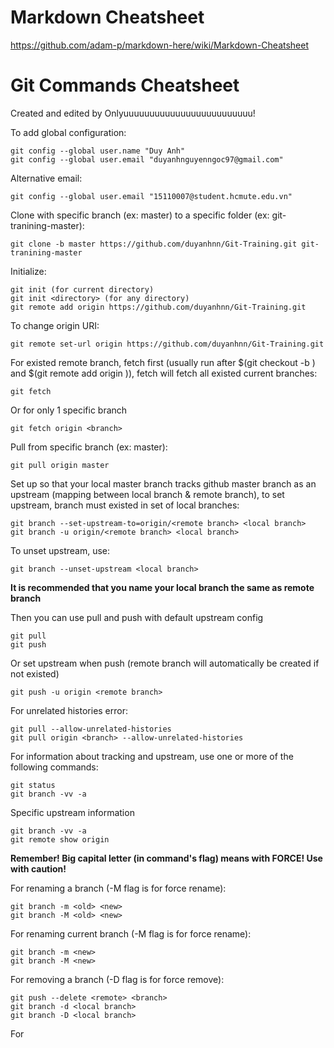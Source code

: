 # Markdown Cheatsheet
https://github.com/adam-p/markdown-here/wiki/Markdown-Cheatsheet

# Git Commands Cheatsheet
Created and edited by Onlyuuuuuuuuuuuuuuuuuuuuuuuuu!

To add global configuration:

```$xslt
git config --global user.name "Duy Anh"
git config --global user.email "duyanhnguyenngoc97@gmail.com"
```
Alternative email:
```$xslt
git config --global user.email "15110007@student.hcmute.edu.vn"
```
Clone with specific branch (ex: master) to a specific folder (ex: git-tranining-master):
```$xslt
git clone -b master https://github.com/duyanhnn/Git-Training.git git-tranining-master
```
Initialize:
```$xslt
git init (for current directory)
git init <directory> (for any directory)
git remote add origin https://github.com/duyanhnn/Git-Training.git
```
To change origin URI:
```$xslt
git remote set-url origin https://github.com/duyanhnn/Git-Training.git
```
For existed remote branch, fetch first (usually run after $(git checkout -b <branch>) and $(git remote add origin <URI>)), fetch will fetch all existed current branches:
```$xslt
git fetch
```
Or for only 1 specific branch
```$xslt
git fetch origin <branch>
```
Pull from specific branch (ex: master):
```$xslt
git pull origin master
```
Set up so that your local master branch tracks github master branch as an upstream (mapping between local branch & remote branch),
to set upstream, branch must existed in set of local branches:
```$xslt
git branch --set-upstream-to=origin/<remote branch> <local branch>
git branch -u origin/<remote branch> <local branch>
```
To unset upstream, use:
```$xslt
git branch --unset-upstream <local branch>
```
**It is recommended that you name your local branch the same as remote branch**

Then you can use pull and push with default upstream config
```$xslt
git pull
git push
```
Or set upstream when push (remote branch will automatically be created if not existed)
```$xslt
git push -u origin <remote branch>
```
For unrelated histories error:
```$xslt
git pull --allow-unrelated-histories
git pull origin <branch> --allow-unrelated-histories
```
For information about tracking and upstream, use one or more of the following commands:
```$xslt
git status
git branch -vv -a
```
Specific upstream information
```$xslt
git branch -vv -a
git remote show origin
```
**Remember! Big capital letter (in command's flag) means with FORCE! Use with caution!**

For renaming a branch (-M flag is for force rename):
```$xslt
git branch -m <old> <new>
git branch -M <old> <new>
```
For renaming current branch (-M flag is for force rename):
```$xslt
git branch -m <new>
git branch -M <new>
```
For removing a branch (-D flag is for force remove):
```$xslt
git push --delete <remote> <branch>
git branch -d <local branch>
git branch -D <local branch>
```
For 
